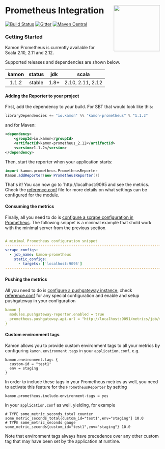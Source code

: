 # Prometheus Integration <img align="right" src="https://rawgit.com/kamon-io/Kamon/master/kamon-logo.svg" height="150px" style="padding-left: 20px"/>
[![Build Status](https://travis-ci.org/kamon-io/kamon-prometheus.svg?branch=master)](https://travis-ci.org/kamon-io/kamon-prometheus)
[![Gitter](https://badges.gitter.im/Join%20Chat.svg)](https://gitter.im/kamon-io/Kamon?utm_source=badge&utm_medium=badge&utm_campaign=pr-badge&utm_content=badge)
[![Maven Central](https://maven-badges.herokuapp.com/maven-central/io.kamon/kamon-prometheus_2.11/badge.svg)](https://maven-badges.herokuapp.com/maven-central/io.kamon/kamon-prometheus_2.11)

### Getting Started

Kamon Prometheus is currently available for Scala 2.10, 2.11 and 2.12.

Supported releases and dependencies are shown below.

| kamon      | status | jdk  | scala
|:----------:|:------:|:----:|------------------
|  1.1.2     | stable | 1.8+ | 2.10, 2.11, 2.12


#### Adding the Reporter to your project

First, add the dependency to your build. For SBT that would look like this:

```scala
libraryDependencies += "io.kamon" %% "kamon-prometheus" % "1.1.2"
```

and for Maven:

```xml
<dependency>
    <groupId>io.kamon</groupId>
    <artifactId>kamon-prometheus_2.12</artifactId>
    <version>1.1.2</version>
</dependency>
```

Then, start the reporter when your application starts:

```scala
import kamon.prometheus.PrometheusReporter
Kamon.addReporter(new PrometheusReporter())

```

That's it! You can now go to `http://localhost:9095 and see the metrics. Check the [reference.conf][1] file for more
details on what settings can be configured for the module.

#### Consuming the metrics

Finally, all you need to do is [configure a scrape configuration in Prometheus][2]. The following snippet is a minimal
example that shold work with the minimal server from the previous section.

```yaml

A minimal Prometheus configuration snippet
------------------------------------------------------------------------------
scrape_configs:
  - job_name: kamon-prometheus
    static_configs:
      - targets: ['localhost:9095']
------------------------------------------------------------------------------
```

[1]: https://github.com/kamon-io/kamon-prometheus/blob/master/src/main/resources/reference.conf
[2]: http://prometheus.io/docs/operating/configuration/#scrape-configurations-scrape_config

#### Pushing the metrics

All you need to do is [configure a pushgateway instance][1], check [reference.conf][2] for any special configuration
and enable and setup pushgateway in your configuration

```yaml
kamon {
  modules.pushgateway-reporter.enabled = true
  prometheus.pushgateway.api-url = "http://localhost:9091/metrics/job/<example>"
}
```

[1]: https://github.com/prometheus/pushgateway
[2]: https://github.com/kamon-io/kamon-prometheus/blob/master/src/main/resources/reference.conf

#### Custom environment tags
Kamon allows you to provide custom environment tags to all your metrics by configuring `kamon.environment.tags` in your `application.conf`, e.g.
```
kamon.environment.tags {
  custom-id = "test1"
  env = staging
}
```
In order to include these tags in your Prometheus metrics as well, you need to activate this feature for the `PrometheusReporter` by setting
```
kamon.prometheus.include-environment-tags = yes
```
in your `application.conf` as well, yielding, for example
```
# TYPE some_metric_seconds_total counter
some_metric_seconds_total{custom_id="test1",env="staging"} 10.0
# TYPE some_metric_seconds gauge
some_metric_seconds{custom_id="test1",env="staging"} 10.0
```

Note that environment tags always have precedence over any other custom tag that may have been set by the application at runtime.
